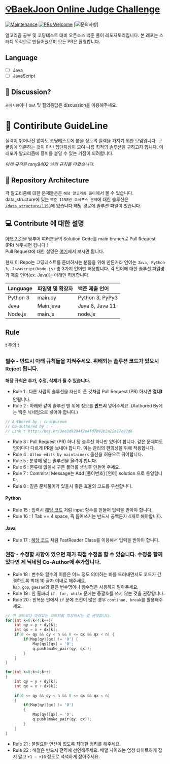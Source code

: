 # [💡BaekJoon Online Judge Challenge](https://github.com/IloveDev-Crew/BaekJoon-Challenge)

[![Maintenance](https://img.shields.io/badge/Maintained%3F-yes-green.svg)](https://github.com/choipureum/CommitChecker/graphs/commit-activity) 
[![PRs Welcome](https://img.shields.io/badge/PRs-welcome-brightgreen.svg?style=flat-square)](http://makeapullrequest.com)
[![문의사항](https://img.shields.io/badge/%EB%AC%B8%EC%9D%98%ED%95%98%EA%B8%B0-pooreumsunny%40gamil.com-green)]

알고리즘 공부 및 코딩테스트 대비 오픈소스 백준 풀이 레포지토리입니다. 
본 레포는 스터디 목적으로 만들어졌으며 모든 PR은 환영합니다.

## Language

- [ ] Java
- [ ] JavaScript

## 💑 Discussion?

```공지사항```이나 ```QnA``` 및 질의응답은 discussion을 이용해주세요.


# 📄 Contiribute GuideLine

실력이 뛰어나진 않아도 코딩테스트에 붙을 정도의 실력을 가지기 위한 모임입니다. 구글링에 의존하는 것이 아닌 집단지성이 모여 나름 최적의 솔루션을 구하고자 합니다. 
이 레포가 알고리즘에 흥미를 붙일 수 있는 기점이 되려합니다.

*아래 규칙은 tony9402 님의 규칙을 따랐습니다.*

## 📁 Repository Architecture

각 알고리즘에 대한 문제들은은  ```해당 알고리즘 폴더```에서 볼 수 있습니다.  
data_structure에 있는 ```백준 1158번 요세푸스 문제```에 대한 솔루션은 [```/data_structure/1158```](https://github.com/MakeFire/BaekJoon-Challenge/data_structure/1158)에 있습니다.해당 경로에 솔루션 파일이 있습니다.


## 💻 Contribute 에 대한 설명

[아래 기준](#rule)을 맞추어 여러분들의 Solution Code를 main branch로 Pull Request (PR) 해주시면 됩니다 !  
Pull Request에 대한 설명은 [여기](https://wayhome25.github.io/git/2017/07/08/git-first-pull-request-story/)에서 보시면 됩니다.

현재 이 Repo는 코딩테스트를 준비하시는 분들을 위해 만든거라 언어는 ```Java, Python 3, Javascript(Node.js)``` 총 3가지 언어만 허용합니다. 각 언어에 대한 솔루션 파일명과 제출 언어(ex. Java)는 아래만 허용합니다.

| Language | 파일명 및 확장자 | 백준 제출 언어      |
| :------- | :--------------- | :------------------ |
| Python 3 | main.py          | Python 3, PyPy3     |
| Java     | Main.java        | Java 8, Java 11     |
| Node.js  | main.js          | node.js             |

## Rule

❗️ 주의 ❗️
### 필수 - 반드시 아래 규칙들을 지켜주세요. 위배되는 솔루션 코드가 있으시 Reject 됩니다.

**해당 규칙은 추가, 수정, 삭제가 될 수 있습니다.**

- Rule 1 : 다른 사람의 솔루션을 자신이 푼 것처럼 Pull Request (PR) 하시면 **절대❗️** 안됩니다.
- Rule 2 : 아래와 같이 솔루션 맨 위에 정보를 **반드시** 넣어주세요. (Authored By에는 백준 닉네임으로 넣어야 합니다.)

```java
// Authored by : choipureum
// Co-authored by : -
// Link : http://boj.kr/3ee3d9284f2e4fd7b92b2a22e17d02d6
```

- Rule 3 : Pull Request (PR) 하나 당 솔루션 하나만 있어야 합니다. 같은 문제여도 언어마다 다르게 PR을 보내야 합니다. 이는 관리의 편의성을 위해 적용합니다.
- Rule 4 : `Allow edits by maintainers` 옵션을 허용으로 둬야합니다.
- Rule 5 : 분류에 맞는 솔루션을 올려야 합니다.
- Rule 6 : 분류에 없을시 구분 폴더를 생성후 만들어 주세요.
- Rule 7 : Commit시 Message는 Add [풀이번호] [언어] solution 으로 통일합니다.
- Rule 8 : 같은 문제풀이가 있을시 좋은 효율의 코드를 우선합니다.

#### Python

- Rule 15 : 입력시 [해당 코드](http://boj.kr/e94b3c2e8dce4332b75806ff58c2981d) 처럼 input 함수를 만들어 입력을 받아야 합니다.
- Rule 16 : 1 Tab == 4 space, 즉 들여쓰기는 반드시 공백문자 4개로 해야합니다.  

#### Java

- Rule 17 : [해당 코드](http://boj.kr/474912cdad044873b6aa14e34643f7b7) 처럼 FastReader Class를 이용해서 입력을 받아야 합니다.

### 권장 - 수정할 사항이 있으면 제가 직접 수정을 할 수 있습니다. 수정을 할께 있다면 제 닉네임 Co-Author에 추가합니다.

- Rule 18 : 변수와 함수의 이름은 어느 정도 의미하는 바를 드러내면서도 코드가 간결하도록 최대 10 글자 이내로 해주세요.  
  `hap`, `gop`, `gaesan`와 같은 변수명이나 함수명은 사용하지 말아주세요.
- Rule 19 : 한 줄짜리 `if, for, while` 문에는 중괄호를 쓰지 않는 것을 권장합니다.
- Rule 20 : 반복문 안에서 `if` 문에 조건이 많은 경우 `continue, break`를 활용해주세요.  

```cpp
// 이 코드보다 아래있는 코드처럼 작성하시는 걸 권장합니다.
for(int k=0;k<4;k++){
    int qy = y + dy[k];
    int qx = x + dx[k];
    if(0 <= qy && qy < n && 0 <= qx && qx < n) {
        if(Map[qy][qx] != '0') {
            Map[qy][qx] = '0';
            q.push(make_pair(qy, qx));
        }
    }
}

for(int k=0;k<4;k++)
{
    int qy = y + dy[k];
    int qx = x + dx[k];
    
    if(0 <= qy && qy < n && 0 <= qx && qx < n) 
    {
        if(Map[qy][qx] != '0') 
        {
            Map[qy][qx] = '0';
            q.push(make_pair(qy, qx));
        }
    }
}
```
- Rule 21 : 불필요한 연산이 없도록 최대한 정리를 해주세요.
- Rule 22 : 배열은 반드시 전역에 선언해주세요. 배열 사이즈는 엄청 타이트하게 잡지 말고 `+1 ~ +10` 정도로 넉넉하게 잡아주세요.
